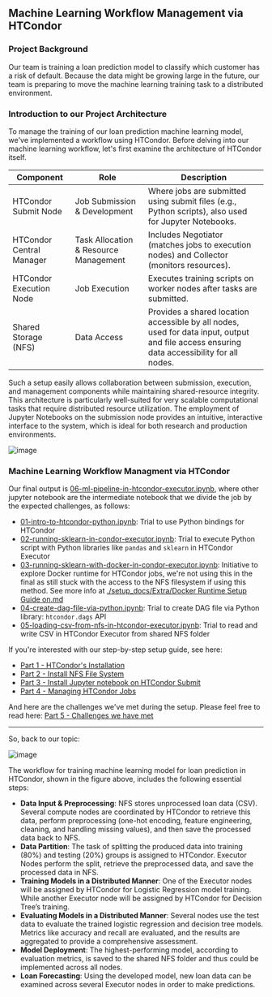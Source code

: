 ## Machine Learning Workflow Management via HTCondor

### Project Background
Our team is training a loan prediction model to classify which customer has a risk of default. Because the data might be growing large in the future, our team is preparing to move the machine learning training task to a distributed environment.

### Introduction to our Project Architecture
To manage the training of our loan prediction machine learning model, we've implemented a workflow using HTCondor. Before delving into our machine learning workflow, let's first examine the architecture of HTCondor itself.

| Component              | Role                                                                 | Description                                                                                                                                |
|--------------------------|----------------------------------------------------------------------|---------------------------------------------------------------------------------------------------------------------------------------------|
| HTCondor Submit Node     | Job Submission & Development                                          | Where jobs are submitted using submit files (e.g., Python scripts), also used for Jupyter Notebooks.                                   |
| HTCondor Central Manager | Task Allocation & Resource Management                                 | Includes Negotiator (matches jobs to execution nodes) and Collector (monitors resources).                                                |
| HTCondor Execution Node  | Job Execution                                                        | Executes training scripts on worker nodes after tasks are submitted.                                                                     |
| Shared Storage (NFS)     | Data Access                                                          | Provides a shared location accessible by all nodes, used for data input, output and file access ensuring data accessibility for all nodes. |

Such a setup easily allows collaboration between submission, execution, and management components while maintaining shared-resource integrity. This architecture is particularly well-suited for very scalable computational tasks that require distributed resource utilization. The employment of Jupyter Notebooks on the submission node provides an intuitive, interactive interface to the system, which is ideal for both research and production environments.

![image](https://github.com/user-attachments/assets/0e017405-51c4-410a-a77c-01dab7ae0542)

### Machine Learning Workflow Managment via HTCondor

Our final output is [06-ml-pipeline-in-htcondor-executor.ipynb](06-ml-pipeline-in-htcondor-executor.ipynb), where other jupyter notebook are the intermediate notebook that we divide the job by the expected challenges, as follows:
- [01-intro-to-htcondor-python.ipynb](01-intro-to-htcondor-python.ipynb): Trial to use Python bindings for HTCondor
- [02-running-sklearn-in-condor-executor.ipynb](02-running-sklearn-in-condor-executor.ipynb): Trial to execute Python script with Python libraries like `pandas` and `sklearn` in HTCondor Executor
- [03-running-sklearn-with-docker-in-condor-executor.ipynb](03-running-sklearn-with-docker-in-condor-executor.ipynb): Initiative to explore Docker runtime for HTCondor jobs, we're not using this in the final as still stuck with the access to the NFS filesystem if using this method. See more info at [./setup_docs/Extra/Docker Runtime Setup Guide on.md](./setup_docs/Extra/Docker%20Runtime%20Setup%20Guide%20on.md)
- [04-create-dag-file-via-python.ipynb](04-create-dag-file-via-python.ipynb): Trial to create DAG file via Python library: `htcondor.dags` API
- [05-loading-csv-from-nfs-in-htcondor-executor.ipynb](05-loading-csv-from-nfs-in-htcondor-executor.ipynb): Trial to read and write CSV in HTCondor Executor from shared NFS folder

If you're interested with our step-by-step setup guide, see here:
- [Part 1 - HTCondor's Installation](setup_docs/Part%201%20-%20HTCondor's%20Installation.md)
- [Part 2 - Install NFS File System](setup_docs/Part%202%20-%20Install%20NFS%20File%20System.md)
- [Part 3 - Install Jupyter notebook on HTCondor Submit](setup_docs/Part%203%20-%20Install%20Jupyter%20notebook.md)
- [Part 4 - Managing HTCondor Jobs](setup_docs/Part%204%20-%20%20Managing%20HTCondor%20Jobs.md)

And here are the challenges we've met during the setup. Please feel free to read here: [Part 5 - Challenges we have met](setup_docs/Part%205%20-%20Challenges%20we%20have%20met.md)

--------------------------------------------

So, back to our topic:

![image](https://github.com/user-attachments/assets/b69c43e1-e780-499b-9258-4d3658b8958d)

The workflow for training machine learning model for loan prediction in HTCondor, shown in the figure above, includes the following essential steps:

- **Data Input & Preprocessing**: NFS stores unprocessed loan data (CSV). Several compute nodes are coordinated by HTCondor to retrieve this data, perform preprocessing (one-hot encoding, feature engineering, cleaning, and handling missing values), and then save the processed data back to NFS.
- **Data Partition**: The task of splitting the produced data into training (80%) and testing (20%) groups is assigned to HTCondor. Executor Nodes perform the split, retrieve the preprocessed data, and save the processed data in NFS.
- **Training Models in a Distributed Manner**: One of the Executor nodes will be assigned by HTCondor for Logistic Regression model training. While another Executor node will be assigned by HTCondor for Decision Tree’s training.
- **Evaluating Models in a Distributed Manner**: Several nodes use the test data to evaluate the trained logistic regression and decision tree models. Metrics like accuracy and recall are evaluated, and the results are aggregated to provide a comprehensive assessment.
- **Model Deployment**: The highest-performing model, according to evaluation metrics, is saved to the shared NFS folder and thus could be implemented across all nodes.
- **Loan Forecasting**: Using the developed model, new loan data can be examined across several Executor nodes in order to make predictions.
